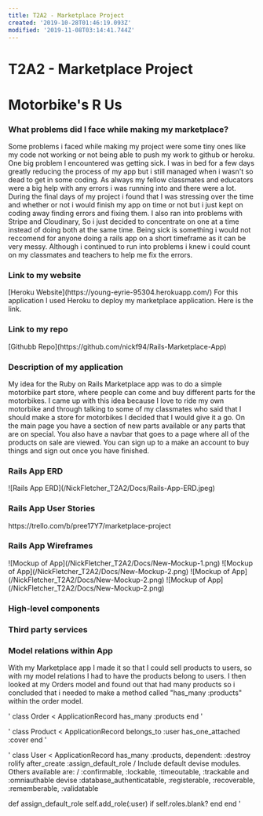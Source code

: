 ```yaml
---
title: T2A2 - Marketplace Project
created: '2019-10-28T01:46:19.093Z'
modified: '2019-11-08T03:14:41.744Z'
---
```


# T2A2 - Marketplace Project

<h1> Motorbike's R Us</h1>

<h3> What problems did I face while making my marketplace?</h3>
<p>Some problems i faced while making my project were some tiny ones like my code not working or not being able to push my work to github or heroku. One big problem I encountered was getting sick. I was in bed for a few days greatly reducing the process of my app but i still managed when i wasn't so dead to get in some coding. As always my fellow classmates and educators were a big help with any errors i was running into and there were a lot. During the final days of my project i found that I was stressing over the time and whether or not i would finish my app on time or not but i just kept on coding away finding errors and fixing them. I also ran into problems with Stripe and Cloudinary, So i just decided to concentrate on one at a time instead of doing both at the same time. Being sick is something i would not reccomend for anyone doing a rails app on a short timeframe as it can be very messy. Although i continued to run into problems i knew i could count on my classmates and teachers to help me fix the errors.



<h3> Link to my website </h3>
[Heroku Website](https://young-eyrie-95304.herokuapp.com/)
For this application I used Heroku to deploy my marketplace application. Here is the link.



<h3> Link to my repo</h3>
[Githubb Repo](https://github.com/nickf94/Rails-Marketplace-App)




<h3> Description of my application </h3>
<p>My idea for the Ruby on Rails Marketplace app was to do a simple motorbike part store, where people can come and buy different parts for the motorbikes. I came up with this idea because I love to ride my own motorbike and through talking to some of my classmates who said that I should make a store for motorbikes I decided that I would give it a go. On the main page you have a section of new parts available or any parts that are on special. You also have a navbar that goes to a page where all of the products on sale are viewed. You can sign up to a make an account to buy things and sign out once you have finished. 




<h3> Rails App ERD </h3>
![Rails App ERD](/NickFletcher_T2A2/Docs/Rails-App-ERD.jpeg)


<h3> Rails App User Stories </h3>
<a>https://trello.com/b/pree17Y7/marketplace-project</a>



<h3> Rails App Wireframes </h3>
![Mockup of App](/NickFletcher_T2A2/Docs/New-Mockup-1.png)
![Mockup of App](/NickFletcher_T2A2/Docs/New-Mockup-2.png)
![Mockup of App](/NickFletcher_T2A2/Docs/New-Mockup-2.png)
![Mockup of App](/NickFletcher_T2A2/Docs/New-Mockup-2.png)


<h3>High-level components</h3>









<h3>Third party services</h3>






<h3>Model relations within App</h3>
With my Marketplace app I made it so that I could sell products to users, so with my model relations I had to have the products belong to users. I then looked at my Orders model and found out that had many products so i concluded that i needed to make a method called "has_many :products" within the order model.

'
class Order < ApplicationRecord
  has_many :products
end
'

'
class Product < ApplicationRecord
  belongs_to :user
  has_one_attached :cover
end
'

'
class User < ApplicationRecord
  has_many :products, dependent: :destroy
  rolify
  after_create :assign_default_role
  / Include default devise modules. Others available are:
  / :confirmable, :lockable, :timeoutable, :trackable and :omniauthable
  devise :database_authenticatable, :registerable,
         :recoverable, :rememberable, :validatable

  def assign_default_role
    self.add_role(:user) if self.roles.blank?
  end
end
'





